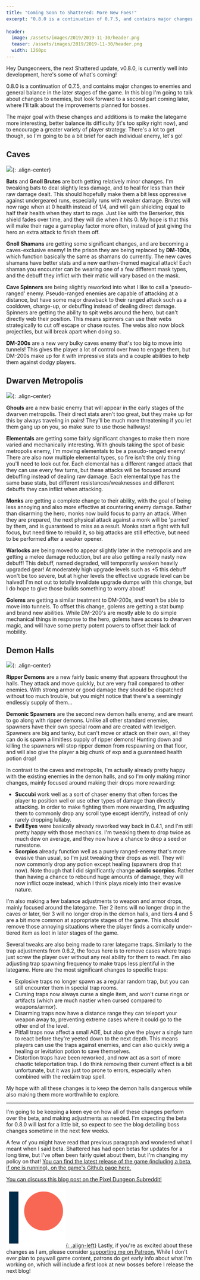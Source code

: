 ```yaml
---
title: "Coming Soon to Shattered: More New Foes!"
excerpt: "0.8.0 is a continuation of 0.7.5, and contains major changes to enemies and general balance in the later stages of the game."

header:
  image: /assets/images/2019/2019-11-30/header.png
  teaser: /assets/images/2019/2019-11-30/header.png
  width: 1260px
---
```


Hey Dungeoneers, the next Shattered update, v0.8.0, is currently well into development, here's some of what's coming!

0.8.0 is a continuation of 0.7.5, and contains major changes to enemies and general balance in the later stages of the game. In this blog I'm going to talk about changes to enemies, but look forward to a second part coming later, where I'll talk about the improvements planned for bosses.

The major goal with these changes and additions is to make the lategame more interesting, better balance its difficulty (it's too spiky right now), and to encourage a greater variety of player strategy. There's a lot to get though, so I'm going to be a bit brief for each individual enemy, let's go!

## Caves

![](/assets/images/{{page.date|date:'%Y/%Y-%m-%d'}}/shamans.png){: .align-center}

**Bats** and **Gnoll Brutes** are both getting relatively minor changes. I'm tweaking bats to deal slightly less damage, and to heal for less than their raw damage dealt. This should hopefully make them a bit less oppressive against undergeared runs, especially runs with weaker damage. Brutes will now rage when at 0 health instead of 1/4, and will gain shielding equal to half their health when they start to rage. Just like with the Berserker, this shield fades over time, and they will die when it hits 0. My hope is that this will make their rage a gameplay factor more often, instead of just giving the hero an extra attack to finish them off.

**Gnoll Shamans** are getting some significant changes, and are becoming a caves-exclusive enemy! In the prison they are being replaced by **DM-100s**, which function basically the same as shamans do currently. The new caves shamans have better stats and a new earthen-themed magical attack! Each shaman you encounter can be wearing one of a few different mask types, and the debuff they inflict with their matic will vary based on the mask.

**Cave Spinners** are being slightly reworked into what I like to call a 'pseudo-ranged' enemy. Pseudo-ranged enemies are capable of attacking at a distance, but have some major drawback to their ranged attack such as a cooldown, charge-up, or debuffing instead of dealing direct damage. Spinners are getting the ability to spit webs around the hero, but can't directly web their position. This means spinners can use their webs strategically to cut off escape or chase routes. The webs also now block projectiles, but will break apart when doing so.

**DM-200s** are a new very bulky caves enemy that's too big to move into tunnels! This gives the player a lot of control over hwo to engage them, but DM-200s make up for it with impressive stats and a couple abilities to help them against dodgy players.

## Dwarven Metropolis

![](/assets/images/{{page.date|date:'%Y/%Y-%m-%d'}}/elementals.png){: .align-center}

**Ghouls** are a new basic enemy that will appear in the early stages of the dwarven metropolis. Their direct stats aren't too great, but they make up for this by always traveling in pairs! They'll be much more threatening if you let them gang up on you, so make sure to use those hallways!

**Elementals** are getting some fairly significant changes to make them more varied and mechanically interesting. With ghouls taking the spot of basic metropolis enemy, I'm moving elementals to be a pseudo-ranged enemy! There are also now multiple elemental types, so fire isn't the only thing you'll need to look out for. Each elemental has a different ranged attack that they can use every few turns, but these attacks will be focused around debuffing instead of dealing raw damage. Each elemental type has the same base stats, but different resistances/weaknesses and different debuffs they can inflict when attacking.

**Monks** are getting a complete change to their ability, with the goal of being less annoying and also more effective at countering enemy damage. Rather than disarming the hero, monks now build focus to parry an attack. When they are prepared, the next physical attack against a monk will be 'parried' by them, and is guaranteed to miss as a result. Monks start a fight with full focus, but need time to rebuild it, so big attacks are still effective, but need to be performed after a weaker opener.

**Warlocks** are being moved to appear slightly later in the metropolis and are getting a melee damage reduction, but are also getting a really nasty new debuff! This debuff, named degraded, will temporarily weaken heavily upgraded gear! At moderately high upgrade levels such as +5 this debuff won't be too severe, but at higher levels the effective upgrade level can be halved! I'm not out to totally invalidate upgrade dumps with this change, but I do hope to give those builds something to worry about!

**Golems** are getting a similar treatment to DM-200s, and won't be able to move into tunnels. To offset this change, golems are getting a stat bump and brand new abilities. While DM-200's are mostly able to do simple mechanical things in response to the hero, golems have access to dwarven magic, and will have some pretty potent powers to offset their lack of mobility.

## Demon Halls

![](/assets/images/{{page.date|date:'%Y/%Y-%m-%d'}}/halls-enemies.png){: .align-center}

**Ripper Demons** are a new fairly basic enemy that appears throughout the halls. They attack and move quickly, but are very frail compared to other enemies. With strong armor or good damage they should be dispatched without too much trouble, but you might notice that there's a seemingly endlessly supply of them...

**Demonic Spawners** are the second new demon halls enemy, and are meant to go along with ripper demons. Unlike all other standard enemies, spawners have their own special room and are created with levelgen. Spawners are big and tanky, but can't move or attack on their own, all they can do is spawn a limitless supply of ripper demons! Hunting down and killing the spawners will stop ripper demon from respawning on that floor, and will also give the player a big chunk of exp and a guaranteed health potion drop! 

In contrast to the caves and metropolis, I'm actually already pretty happy with the existing enemies in the demon halls, and so I'm only making minor changes, mainly focused around making their drops more rewarding:
- **Succubi** work well as a sort of chaser enemy that often forces the player to position well or use other types of damage than directly attacking. In order to make fighting them more rewarding, I'm adjusting them to commonly drop any scroll type except identify, instead of only rarely dropping lullaby. 
- **Evil Eyes** were basically already reworked way back in 0.4.1, and I'm still pretty happy with those mechanics. I'm tweaking them to drop twice as much dew on average, and they now have a chance to drop a seed or runestone.
- **Scorpios** already function well as a purely ranged-enemy that's more evasive than usual, so I'm just tweaking their drops as well. They will now commonly drop any potion except healing (spawners drop that now). Note though that I did significantly change **acidic scorpios**. Rather than having a chance to rebound huge amounts of damage, they will now inflict ooze instead, which I think plays nicely into their evasive nature.

I'm also making a few balance adjustments to weapon and armor drops, mainly focused around the lategame. Tier 2 items will no longer drop in the caves or later, tier 3 will no longer drop in the demon halls, and tiers 4 and 5 are a bit more common at appropriate stages of the game. This should remove those annoying situations where the player finds a comically under-tiered item as loot in later stages of the game.

Several tweaks are also being made to rarer lategame traps. Similarly to the trap adjustments from 0.6.2, the focus here is to remove cases where traps just screw the player over without any real ability for them to react. I'm also adjusting trap spawning frequency to make traps less plentiful in the lategame. Here are the most significant changes to specific traps:
- Explosive traps no longer spawn as a regular random trap, but you can still encounter them in special trap rooms.
- Cursing traps now always curse a single item, and won't curse rings or artifacts (which are much nastier when cursed compared to weapons/armor).
- Disarming traps now have a distance range they can teleport your weapon away to, preventing extreme cases where it could go to the other end of the level.
- Pitfall traps now affect a small AOE, but also give the player a single turn to react before they're yeeted down to the next depth. This means players can use the traps against enemies, and can also quickly swig a healing or levitation potion to save themselves.
- Distortion traps have been reworked, and now act as a sort of more chaotic teleportation trap. I do think removing their current effect is a bit unfortunate, but it was just too prone to errors, especially when combined with the reclaim trap spell.

My hope with all these changes is to keep the demon halls dangerous while also making them more worthwhile to explore.

---

I'm going to be keeping a keen eye on how all of these changes perform over the beta, and making adjustments as needed. I'm expecting the beta for 0.8.0 will last for a little bit, so expect to see the blog detailing boss changes sometime in the next few weeks.

A few of you might have read that previous paragraph and wondered what I meant when I said beta. Shattered has had open betas for updates for a long time, but I've often been fairly quiet about them, but I'm changing my policy on that! [You can find the latest release of the game (including a beta, if one is running), on the game's Github page here.](https://github.com/00-Evan/shattered-pixel-dungeon/releases/)

[You can discuss this blog post on the Pixel Dungeon Subreddit!](https://www.reddit.com/r/PixelDungeon/comments/e45im5/)

[![](/assets/images/patreon-icon.png){: .align-left}](https://www.patreon.com/ShatteredPixel) Lastly, if you're as excited about these changes as I am, please consider [supporting me on Patreon.](https://www.patreon.com/ShatteredPixel) While I don't ever plan to paywall game content, patrons do get early info about what I'm working on, which will include a first look at new bosses before I release the next blog!
